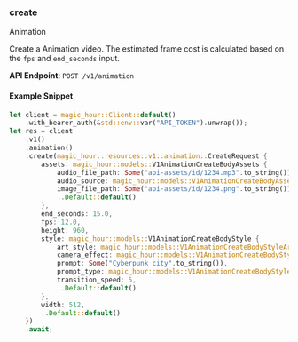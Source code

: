 
### create <a name="create"></a>
Animation

Create a Animation video. The estimated frame cost is calculated based on the `fps` and `end_seconds` input.

**API Endpoint**: `POST /v1/animation`

#### Example Snippet

```rust
let client = magic_hour::Client::default()
    .with_bearer_auth(&std::env::var("API_TOKEN").unwrap());
let res = client
    .v1()
    .animation()
    .create(magic_hour::resources::v1::animation::CreateRequest {
        assets: magic_hour::models::V1AnimationCreateBodyAssets {
            audio_file_path: Some("api-assets/id/1234.mp3".to_string()),
            audio_source: magic_hour::models::V1AnimationCreateBodyAssetsAudioSourceEnum::File,
            image_file_path: Some("api-assets/id/1234.png".to_string()),
            ..Default::default()
        },
        end_seconds: 15.0,
        fps: 12.0,
        height: 960,
        style: magic_hour::models::V1AnimationCreateBodyStyle {
            art_style: magic_hour::models::V1AnimationCreateBodyStyleArtStyleEnum::PainterlyIllustration,
            camera_effect: magic_hour::models::V1AnimationCreateBodyStyleCameraEffectEnum::Accelerate,
            prompt: Some("Cyberpunk city".to_string()),
            prompt_type: magic_hour::models::V1AnimationCreateBodyStylePromptTypeEnum::AiChoose,
            transition_speed: 5,
            ..Default::default()
        },
        width: 512,
        ..Default::default()
    })
    .await;
```
